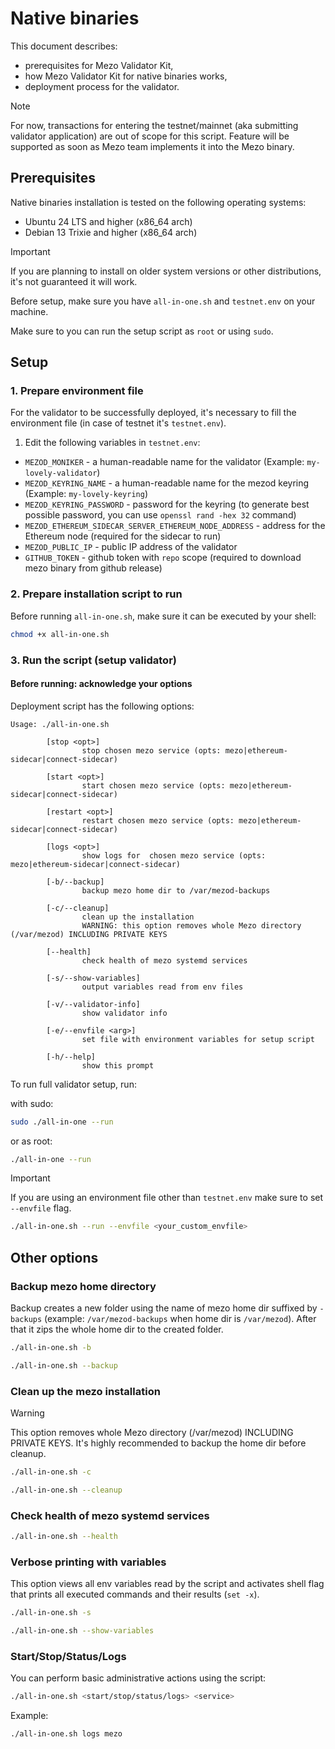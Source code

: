 # Native binaries

This document describes:

- prerequisites for Mezo Validator Kit,
- how Mezo Validator Kit for native binaries works,
- deployment process for the validator.

> [!NOTE]
> For now, transactions for entering the testnet/mainnet (aka submitting validator application)
> are out of scope for this script. Feature will be supported as soon as Mezo team implements
> it into the Mezo binary.

## Prerequisites

Native binaries installation is tested on the following operating systems:

- Ubuntu 24 LTS and higher (x86_64 arch)
- Debian 13 Trixie and higher (x86_64 arch)

> [!IMPORTANT]
> If you are planning to install on older system versions or other distributions,
> it's not guaranteed it will work.

Before setup, make sure you have `all-in-one.sh` and `testnet.env` on your machine.

Make sure to you can run the setup script as `root` or using `sudo`.

## Setup

### 1. Prepare environment file

For the validator to be successfully deployed, it's necessary to
fill the environment file (in case of testnet it's `testnet.env`).

1. Edit the following variables in `testnet.env`:

- `MEZOD_MONIKER` - a human-readable name for the validator
(Example: `my-lovely-validator`)
- `MEZOD_KEYRING_NAME` - a human-readable name for the mezod keyring
(Example: `my-lovely-keyring`)
- `MEZOD_KEYRING_PASSWORD` - password for the keyring
(to generate best possible password, you can use `openssl rand -hex 32` command)
- `MEZOD_ETHEREUM_SIDECAR_SERVER_ETHEREUM_NODE_ADDRESS` - address for the Ethereum node
(required for the sidecar to run)
- `MEZOD_PUBLIC_IP` - public IP address of the validator
- `GITHUB_TOKEN` - github token with `repo` scope
(required to download mezo binary from github release)

### 2. Prepare installation script to run

Before running `all-in-one.sh`, make sure it can be executed by your shell:

```bash
chmod +x all-in-one.sh
```

### 3. Run the script (setup validator)

#### Before running: acknowledge your options

Deployment script has the following options:

```text
Usage: ./all-in-one.sh

        [stop <opt>]
                stop chosen mezo service (opts: mezo|ethereum-sidecar|connect-sidecar)

        [start <opt>]
                start chosen mezo service (opts: mezo|ethereum-sidecar|connect-sidecar)

        [restart <opt>]
                restart chosen mezo service (opts: mezo|ethereum-sidecar|connect-sidecar)

        [logs <opt>]
                show logs for  chosen mezo service (opts: mezo|ethereum-sidecar|connect-sidecar)

        [-b/--backup]
                backup mezo home dir to /var/mezod-backups

        [-c/--cleanup]
                clean up the installation
                WARNING: this option removes whole Mezo directory (/var/mezod) INCLUDING PRIVATE KEYS

        [--health]
                check health of mezo systemd services

        [-s/--show-variables]
                output variables read from env files

        [-v/--validator-info]
                show validator info

        [-e/--envfile <arg>]
                set file with environment variables for setup script

        [-h/--help]
                show this prompt
```

To run full validator setup, run:

with sudo:

```bash
sudo ./all-in-one --run
```

or as root:

```bash
./all-in-one --run
```

> [!IMPORTANT]
> If you are using an environment file other than `testnet.env` make sure to set `--envfile` flag.
>
> ```bash
> ./all-in-one.sh --run --envfile <your_custom_envfile>
> ```

## Other options

### Backup mezo home directory

Backup creates a new folder using the name of mezo home dir suffixed by `-backups`
(example: `/var/mezod-backups` when home dir is `/var/mezod`).
After that it zips the whole home dir to the created folder.

```bash
./all-in-one.sh -b
```

```bash
./all-in-one.sh --backup
```

### Clean up the mezo installation

> [!WARNING]
> This option removes whole Mezo directory (/var/mezod) INCLUDING PRIVATE KEYS.
> It's highly recommended to backup the home dir before cleanup.

```bash
./all-in-one.sh -c
```

```bash
./all-in-one.sh --cleanup
```

### Check health of mezo systemd services

```bash
./all-in-one.sh --health
```

### Verbose printing with variables

This option views all env variables read by the script and activates shell flag that prints
all executed commands and their results (`set -x`).

```bash
./all-in-one.sh -s
```

```bash
./all-in-one.sh --show-variables
```

### Start/Stop/Status/Logs

You can perform basic administrative actions using the script:

```bash
./all-in-one.sh <start/stop/status/logs> <service>
```

Example:

```bash
./all-in-one.sh logs mezo
```
